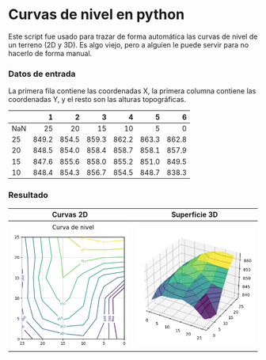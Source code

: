 # Curvas de nivel en python

Este script fue usado para trazar de forma automática las curvas de nivel de un terreno (2D y 3D). Es algo viejo, pero a alguien le puede servir para no hacerlo de forma manual.

### Datos de entrada

La primera fila contiene las coordenadas X, la primera columna contiene las coordenadas Y, y el resto son las alturas topográficas.

|      |     1 |     2 |     3 |     4 |     5 |     6 |
|------|------:|------:|------:|------:|------:|------:|
| NaN  |    25 |    20 |    15 |    10 |     5 |     0 |
| 25   | 849.2 | 854.5 | 859.3 | 862.2 | 863.3 | 862.8 |
| 20   | 848.5 | 854.0 | 858.4 | 858.7 | 858.1 | 857.9 |
| 15   | 847.6 | 855.6 | 858.0 | 855.2 | 851.0 | 849.5 |
| 10   | 848.4 | 854.3 | 856.7 | 854.5 | 848.7 | 838.3 |

### Resultado

| Curvas 2D | Superficie 3D |
|----------|----------|
| ![Curvas de nivel](img/1.png) | ![Superficie 3D](img/2.png) |

